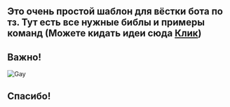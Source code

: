 ## Это очень простой шаблон для вёстки бота по тз. Тут есть все нужные библы и примеры команд (Можете кидать идеи сюда [Клик](https://t.me/melkiyygvisik))

## Важно!
<img src="/discord.py-template-ru-/1.png" alt="Gay"/>

## Спасибо!
